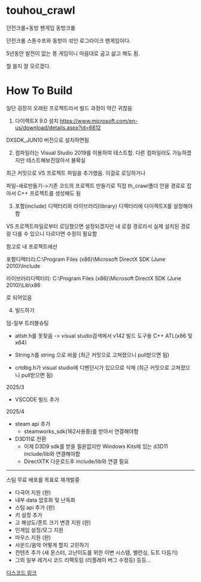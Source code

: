 # touhou_crawl
던전크롤+동방 팬게임 동방크롤


던전크롤 스톤수프와 동방이 섞인 로그라이크 팬게임이다.


5년동안 발전이 없는 똥 게임이니 마음대로 굽고 삶고 해도 됨.


뭘 쓸지 잘 모르겠다.

# How To Build

일단 굉장히 오래된 프로젝트라서 빌드 과정이 약간 귀찮음

1. 다이렉트X 9.0 설치
https://www.microsoft.com/en-us/download/details.aspx?id=6812

DXSDK_JUN10 버전으로 설치하면됨


2. 컴파일러는 Visual Studio 2019를 이용하여 테스트함. 다른 컴파일러도 가능하겠지만 테스트해보진않아서 불확실

최근 커밋으로 VS 프로젝트 파일을 추가했음. 이걸로 로딩하거나

파일-새로만들기->기존 코드의 프로젝트 만들기로 직접 th_crawl폴더 안을 경로로 잡아서 C++ 프로젝트를 생성해도 됨


3. 포함(include) 디렉터리와 라이브러리(library) 디렉터리에 다이렉트X를 설정해야함

VS 프로젝트파일로부터 로딩했으면 설정되겠지만 내 로컬 경로라서 실제 설치된 경로랑 다를 수 있으니 다르다면 수정이 필요함

참고로 내 프로젝트에선

포함디렉터리:C:\Program Files (x86)\Microsoft DirectX SDK (June 2010)\Include

라이브러리디렉터리: C:\Program Files (x86)\Microsoft DirectX SDK (June 2010)\Lib\x86

로 되어있음


4. 빌드하기



덤-일부 트러블슈팅

- atlstr.h를 못찾음 -> visual studio검색에서 v142 빌드 도구용 C++ ATL(x86 및 x64)

- String.h를 string 으로 바꿈 (최근 커밋으로 고쳐졌으니 pull받으면 됨)

- crtdbg.h가 visual studio에 디펜던시가 있으므로 삭제 (최근 커밋으로 고쳐졌으니 pull받으면 됨)



2025/3
 - VSCODE 빌드 추가


2025/4
 - steam api 추가
   - steamworks_sdk(162사용중)를 받아서 연결해야함
 - D3D11로 전환
   - 이제 D3D9 sdk를 받을 필욘없지만 Windows Kits에 있는 d3D11 include/lib와 연결해야함
   - DirectXTK 다운로드후 include/lib와 연결 필요

---

스팀 무료 배포를 목표로 재개발중
- 다국어 지원 (완)
- 내부 data 암호화 및 난독화
- 스팀 api 추가 (완)
- 키 설정 추가 
- 고 해상도/폰트 크기 변경 지원 (완)
- 인게임 설정/모그 지원
- 마우스 지원 (완)
- 사운드/음악 어떻게 할지 고민하기
- 컨텐츠 추가 (새 몬스터, 고난이도를 위한 이변 시스템, 밸런싱, 도트 다듬기) 
- 그외 일부 레거시 코드 리펙토링 (리플레이 버그 수정등)
등등...

[디스코드 링크](https://discord.gg/jDUfvGZTq2)
